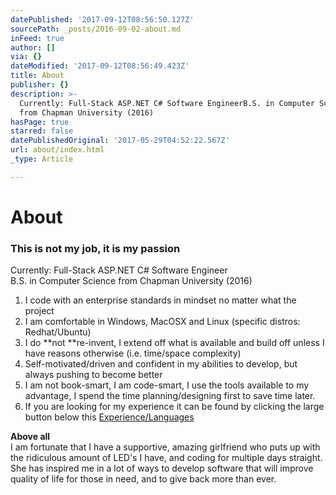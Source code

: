```yaml
---
datePublished: '2017-09-12T08:56:50.127Z'
sourcePath: _posts/2016-09-02-about.md
inFeed: true
author: []
via: {}
dateModified: '2017-09-12T08:56:49.423Z'
title: About
publisher: {}
description: >-
  Currently: Full-Stack ASP.NET C# Software EngineerB.S. in Computer Science
  from Chapman University (2016)
hasPage: true
starred: false
datePublishedOriginal: '2017-05-29T04:52:22.567Z'
url: about/index.html
_type: Article

---
```

# About

### **This is not my job, it is my passion**

Currently: Full-Stack ASP.NET C\# Software Engineer  
B.S. in Computer Science from Chapman University (2016)

1. I code with an enterprise standards in mindset no matter what the project
2. I am comfortable in Windows, MacOSX and Linux (specific distros: Redhat/Ubuntu)
3. I do **not **re-invent, I extend off what is available and build off unless I have reasons otherwise (i.e. time/space complexity)
4. Self-motivated/driven and confident in my abilities to develop, but always pushing to become better
5. I am not book-smart, I am code-smart, I use the tools available to my advantage, I spend the time planning/designing first to save time later.
6. If you are looking for my experience it can be found by clicking the large button below this
[Experience/Languages][0]

**Above all**  
I am fortunate that I have a supportive, amazing girlfriend who puts up with the ridiculous amount of LED's I have, and coding for multiple days straight. She has inspired me in a lot of ways to develop software that will improve quality of life for those in need, and to give back more than ever.

[0]: https://www.linkedin.com/in/sethrdesantis/